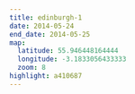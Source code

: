 ```yaml
---
title: edinburgh-1
date: 2014-05-24
end_date: 2014-05-25
map:
  latitude: 55.946448164444
  longitude: -3.1833056433333
  zoom: 8
highlight: a410687
---
```

